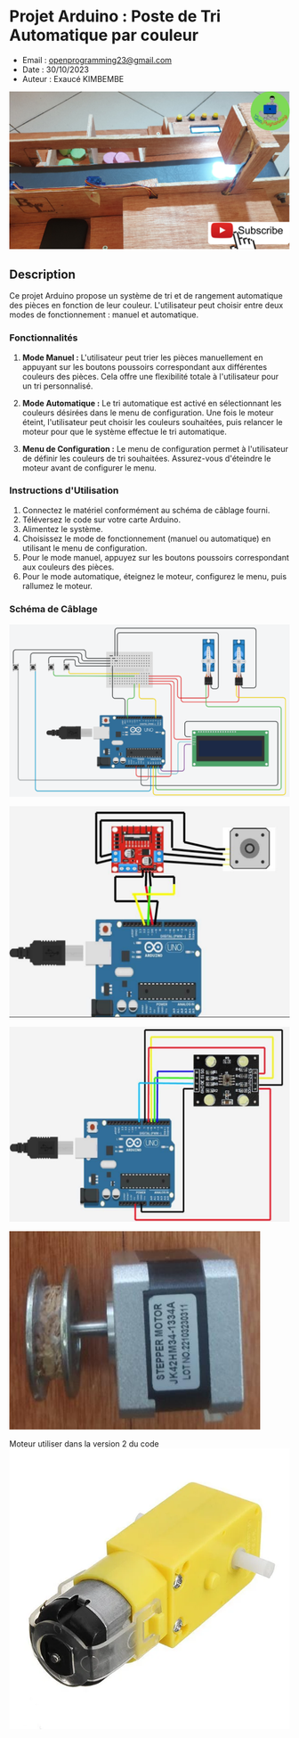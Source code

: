 # Projet Arduino : Poste de Tri Automatique par couleur

- Email : openprogramming23@gmail.com
- Date : 30/10/2023 
- Auteur : Exaucé KIMBEMBE

![Image du Projet](img/6.png)

## Description

Ce projet Arduino propose un système de tri et de rangement automatique des pièces en fonction de leur couleur. L'utilisateur peut choisir entre deux modes de fonctionnement : manuel et automatique.

### Fonctionnalités

1. **Mode Manuel :** L'utilisateur peut trier les pièces manuellement en appuyant sur les boutons poussoirs correspondant aux différentes couleurs des pièces. Cela offre une flexibilité totale à l'utilisateur pour un tri personnalisé.

2. **Mode Automatique :** Le tri automatique est activé en sélectionnant les couleurs désirées dans le menu de configuration. Une fois le moteur éteint, l'utilisateur peut choisir les couleurs souhaitées, puis relancer le moteur pour que le système effectue le tri automatique.

3. **Menu de Configuration :** Le menu de configuration permet à l'utilisateur de définir les couleurs de tri souhaitées. Assurez-vous d'éteindre le moteur avant de configurer le menu.


### Instructions d'Utilisation

1. Connectez le matériel conformément au schéma de câblage fourni.
2. Téléversez le code sur votre carte Arduino.
3. Alimentez le système.
4. Choisissez le mode de fonctionnement (manuel ou automatique) en utilisant le menu de configuration.
5. Pour le mode manuel, appuyez sur les boutons poussoirs correspondant aux couleurs des pièces.
6. Pour le mode automatique, éteignez le moteur, configurez le menu, puis rallumez le moteur.

### Schéma de Câblage

![schema_1](img/1.png)

![schema_2](img/2.png)

![schema_3](img/3.png)

![schema_4](img/4.png)

Moteur utiliser dans la version 2 du code
![schema_4](img/moteur.webp)
